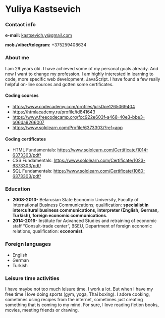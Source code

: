 # Yuliya Kastsevich

### Contact info
**e-mail:** kastsevich.y@gmail.com   

**mob./viber/telegram:** +375259408634

### About me

I am 29 years old. I have achieved some of my personal goals already. And now I want to change my profession. I am highly interested in learning to code, more specific web development, JavaScript. I have found a few really helpful on-line sources and gotten some certificates.

#### Coding courses

- https://www.codecademy.com/profiles/julsDoe1265069404
- https://htmlacademy.ru/profile/id841643
- https://www.freecodecamp.org/fcc922e603f-a468-40e3-bbe3-b06da9266007
- https://www.sololearn.com/Profile/6373303/?ref=app

#### Coding certificates
- HTML Fundamentals: https://www.sololearn.com/Certificate/1014-6373303/pdf/
- CSS Fundamentals: https://www.sololearn.com/Certificate/1023-6373303/pdf/
- SQL Fundamentals: https://www.sololearn.com/Certificate/1060-6373303/pdf/

### Education

- **2008-2013-** Belarusian State Economic University, Faculty of International Business Communications; qualification: **specialist in intercultural business communications, interpreter (English, German, Turkish), foreign economic communications**.
- **2014-2016-** Institute for Advanced Studies and retraining of economic staff “Consult-trade center”, BSEU, Department of foreign economic relations, qualification: **economist**.

### Foreign languages

- English
- German
- Turkish

### Leisure time activities

I have maybe not too much leisure time. I work a lot. But when I have my free time I love doing sports (gym, yoga, Thai boxing). I adore cooking, sometimes using recipes from the internet, sometimes just creating something that is coming to my mind. For sure, I love reading fiction books, movies, meeting friends or drawing.
